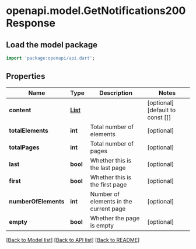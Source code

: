# openapi.model.GetNotifications200Response

## Load the model package
```dart
import 'package:openapi/api.dart';
```

## Properties
Name | Type | Description | Notes
------------ | ------------- | ------------- | -------------
**content** | [**List<NotificationDto>**](NotificationDto.md) |  | [optional] [default to const []]
**totalElements** | **int** | Total number of elements | [optional] 
**totalPages** | **int** | Total number of pages | [optional] 
**last** | **bool** | Whether this is the last page | [optional] 
**first** | **bool** | Whether this is the first page | [optional] 
**numberOfElements** | **int** | Number of elements in the current page | [optional] 
**empty** | **bool** | Whether the page is empty | [optional] 

[[Back to Model list]](../README.md#documentation-for-models) [[Back to API list]](../README.md#documentation-for-api-endpoints) [[Back to README]](../README.md)


